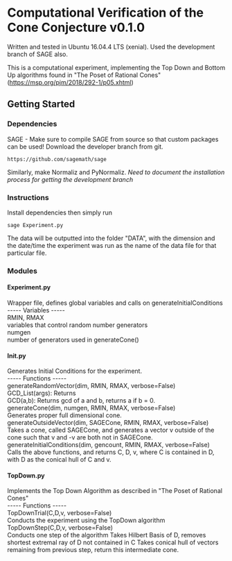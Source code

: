 # Computational Verification of the Cone Conjecture v0.1.0

Written and tested in Ubuntu 16.04.4 LTS (xenial). Used the development branch of SAGE also.

This is a computational experiment, implementing the Top Down and Bottom Up algorithms found in "The Poset of Rational Cones" (https://msp.org/pjm/2018/292-1/p05.xhtml)

## Getting Started

### Dependencies
SAGE - Make sure to compile SAGE from source so that custom packages can be used! Download the developer branch from git.

```
https://github.com/sagemath/sage
```

Similarly, make Normaliz and PyNormaliz. *Need to document the installation process for getting the development branch*


### Instructions
Install dependencies then simply run
```
sage Experiment.py 
```
The data will be outputted into the folder "DATA", with the dimension and the date/time the experiment was run as the name of the data file for that particular file.


### Modules

#### Experiment.py
Wrapper file, defines global variables and calls on generateInitialConditions  
	----- Variables -----  
	RMIN, RMAX  
		variables that control random number generators  
	numgen   
		number of generators used in generateCone()  


#### Init.py 
Generates Initial Conditions for the experiment.  
	----- Functions -----  
	generateRandomVector(dim, RMIN, RMAX, verbose=False)  
		GCD_List(args): Returns  
		GCD(a,b): Returns gcd of a and b, returns a if b = 0.  
	generateCone(dim, numgen, RMIN, RMAX, verbose=False)  
		Generates proper full dimensional cone.  
	generateOutsideVector(dim, SAGECone, RMIN, RMAX, verbose=False)  
		Takes a cone, called SAGECone, and generates a vector v outside of the cone such that v and -v are both not in SAGECone.  
	generateInitialConditions(dim, gencount, RMIN, RMAX, verbose=False)  
		Calls the above functions, and returns C, D, v, where C is contained in D, with D as the conical hull of C and v.


#### TopDown.py 
Implements the Top Down Algorithm as described in "The Poset of Rational Cones"  
	----- Functions -----  
	TopDownTrial(C,D,v, verbose=False)  
		Conducts the experiment using the TopDown algorithm  
	TopDownStep(C,D,v, verbose=False)  
		Conducts one step of the algorithm
		Takes Hilbert Basis of D, removes shortest extremal ray of D not contained in C
		Takes conical hull of vectors remaining from previous step, return this intermediate cone.

